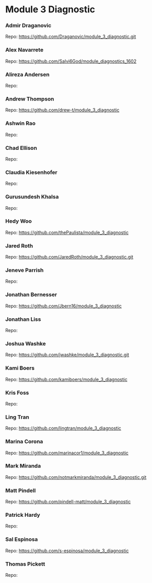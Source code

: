 # Module 3 Diagnostic

### Admir Draganovic
  Repo: https://github.com/Draganovic/module_3_diagnostic.git

### Alex Navarrete
  Repo: https://github.com/Salvi6God/module_diagnostics_1602

### Alireza Andersen
  Repo: 

### Andrew Thompson
  Repo: https://github.com/drew-t/module_3_diagnostic

### Ashwin Rao
  Repo: 

### Chad Ellison
  Repo: 

### Claudia Kiesenhofer
  Repo: 

### Gurusundesh Khalsa
  Repo: 

### Hedy Woo
  Repo: https://github.com/thePaulista/module_3_diagnostic

### Jared Roth
  Repo: https://github.com/JaredRoth/module_3_diagnostic.git

### Jeneve Parrish
  Repo: 

### Jonathan Bernesser
  Repo: https://github.com/Jbern16/module_3_diagnostic

### Jonathan Liss
  Repo: 

### Joshua Washke
  Repo: https://github.com/jwashke/module_3_diagnostic.git

### Kami Boers
  Repo: https://github.com/kamiboers/module_3_diagnostic

### Kris Foss
  Repo: 

### Ling Tran
  Repo: https://github.com/lingtran/module_3_diagnostic

### Marina Corona
  Repo: https://github.com/marinacor1/module_3_diagnostic

### Mark Miranda
  Repo: https://github.com/notmarkmiranda/module_3_diagnostic.git

### Matt Pindell
  Repo: https://github.com/pindell-matt/module_3_diagnostic

### Patrick Hardy
  Repo: 

### Sal Espinosa
  Repo: https://github.com/s-espinosa/module_3_diagnostic

### Thomas Pickett
  Repo: 

